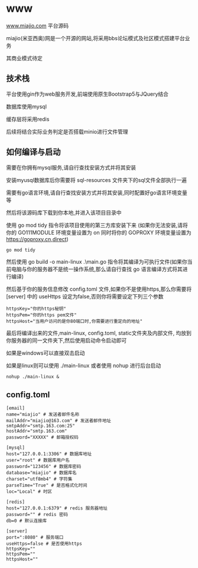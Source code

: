 # www
www.miajio.com 平台源码

miajio(米亚西奥)网是一个开源的网站,将采用bbs论坛模式及社区模式搭建平台业务

其商业模式待定

## 技术栈
平台使用gin作为web服务开发,前端使用原生Bootstrap5与JQuery结合

数据库使用mysql

缓存层将采用redis

后续将结合实际业务判定是否搭载minio进行文件管理

## 如何编译与启动
需要在你拥有mysql服务,请自行查找安装方式并将其安装

安装myusql数据库后你需要将 sql-resources 文件夹下的sql文件全部执行一遍

需要有go语言环境,请自行查找安装方式并将其安装,同时配置好go语言环境变量等

然后将该源码库下载到你本地,并进入该项目目录中

使用 go mod tidy 指令将该项目使用的第三方库安装下来 (如果你无法安装,请将你的 GO111MODULE 环境变量设置为 on 同时将你的 GOPROXY 环境变量设置为 https://goproxy.cn,direct)
```
go mod tidy
```

然后使用 go build -o main-linux .\main.go 指令将其编译为可执行文件(如果你当前电脑与你的服务器不是统一操作系统,那么请自行查找 go 语言编译方式将其进行编译)

然后基于你的服务信息修改 config.toml 文件,如果你不是使用https,那么你需要将 [server] 中的 useHttps 设定为false,否则你将需要设定下列三个参数
```
httpsKey="你的https秘钥"
httpsPem="你的https pem文件"
httpsHost="当用户访问的是你80端口时,你需要进行重定向的地址"
```

最后将编译出来的文件,main-linux, config.toml, static文件夹及内部文件, 均放到你服务器的同一文件夹下,然后使用启动命令启动即可

如果是windows可以直接双击启动

如果是linux则可以使用 ./main-linux 或者使用 nohup 进行后台启动

```
nohup ./main-linux &
```

## config.toml
```
[email]
name="miajio" # 发送者邮件名称
mailAddr="miajio@163.com" # 发送者邮件地址
smtpAddr="smtp.163.com:25"
hostAddr="smtp.163.com"
password="XXXXX" # 邮箱授权码

[mysql]
host="127.0.0.1:3306" # 数据库地址
user="root" # 数据库用户名
password="123456" # 数据库密码
database="miajio" # 数据库名
charset="utf8mb4" # 字符集
parseTime="True" # 是否格式化时间
loc="Local" # 时区

[redis]
host="127.0.0.1:6379" # redis 服务器地址
password="" # redis 密码
db=0 # 默认连接库

[server]
port=":8080" # 服务端口
useHttps=false # 是否使用https
httpsKey=""
httpsPem=""
httpsHost=""

```

